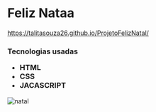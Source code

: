 <h1>Feliz Nataa</h1>

https://talitasouza26.github.io/ProjetoFelizNatal/

<h3> Tecnologias usadas
  <ul>
    <li>
      HTML
    </li>
    <li>
      CSS
    </li>
    <li>
      JACASCRIPT
    </li>
  </ul>
</h3>


![natal](https://github.com/TalitaSouza26/ProjetoFelizNatal/assets/136650770/e2b34baa-070c-444b-a477-6905a38965ed)
